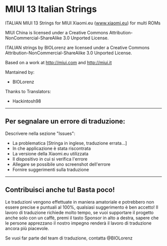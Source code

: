 # MIUI 13 Italian Strings 

ITALIAN MIUI 13 Strings for MIUI Xiaomi.eu (www.xiaomi.eu) for multi ROMs

MIUI China is licensed under a Creative Commons Attribution-NonCommercial-ShareAlike 3.0 Unported License.

ITALIAN strings by BIOLorenz are licensed under a Creative Commons Attribution-NonCommercial-ShareAlike 3.0 Unported License.

Based on a work at http://miui.com and http://miui.it

Mantained by:
- BIOLorenz

Thanks to Translators:
- Hackintosh98

_________________
## Per segnalare un errore di traduzione:

Descrivere nella sezione "Issues":
- La problematica [Stringa in inglese, traduzione errata...]
- In che applicazione è stata riscontrata
- La versione della Xiaomi.eu utilizzata
- Il dispositivo in cui si verifica l'errore
- Allegare se possibile uno screenshot dell'errore
- Fornire suggerimenti sulla traduzione
_________________
## Contribuisci anche tu! Basta poco!
Le traduzioni vengono effettuate in maniera amatoriale e potrebbero non essere precise e puntuali al 100%, qualsiasi suggerimento è ben accetto!
Il lavoro di traduzione richiede molto tempo, se vuoi supportare il progetto anche solo con un caffè, premi il tasto Sponsor in alto a destra, sapere che le persone apprezzano il nostro impegno renderà il lavoro di traduzione ancora più piacevole.

Se vuoi far parte del team di traduzione, contatta @BIOLorenz
